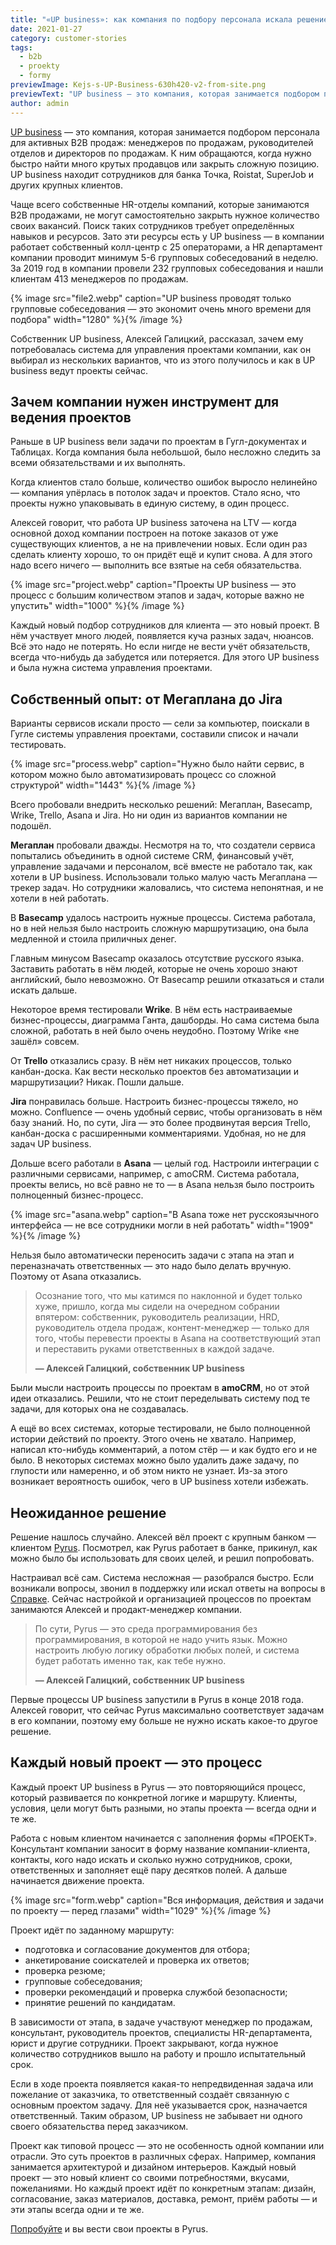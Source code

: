```yaml
---
title: "«UP business»: как компания по подбору персонала искала решение для ведения проектов"
date: 2021-01-27
category: customer-stories
tags:
  - b2b
  - proekty
  - formy
previewImage: Kejs-s-UP-Business-630h420-v2-from-site.png
previewText: "UP business — это компания, которая занимается подбором персонала для активных B2B продаж: менеджеров по продажам, руководителей отделов и директоров по продажам. К ним обращаются, когда нужно быстро найти много крутых продавцов или закрыть сложную позицию. UP business находит сотрудников для банка Точка, Roistat, SuperJob и других крупных клиентов."
author: admin
---
```

[UP business](https://upinc.ru/) — это компания, которая занимается подбором персонала для активных B2B продаж: менеджеров по продажам, руководителей отделов и директоров по продажам. К ним обращаются, когда нужно быстро найти много крутых продавцов или закрыть сложную позицию. UP business находит сотрудников для банка Точка, Roistat, SuperJob и других крупных клиентов.

Чаще всего собственные HR-отделы компаний, которые занимаются B2B продажами, не могут самостоятельно закрыть нужное количество своих вакансий. Поиск таких сотрудников требует определённых навыков и ресурсов. Зато эти ресурсы есть у UP business — в компании работает собственный колл-центр с 25 операторами, а HR департамент компании проводит минимум 5-6 групповых собеседований в неделю. За 2019 год в компании провели 232 групповых собеседования и нашли клиентам 413 менеджеров по продажам.

{% image src="file2.webp" caption="UP business проводят только групповые собеседования — это экономит очень много времени для подбора" width="1280" %}{% /image %}

Собственник UP business, Алексей Галицкий, рассказал, зачем ему потребовалась система для управления проектами компании, как он выбирал из нескольких вариантов, что из этого получилось и как в UP business ведут проекты сейчас.

## **Зачем компании нужен инструмент для ведения проектов**

Раньше в UP business вели задачи по проектам в Гугл-документах и Таблицах. Когда компания была небольшой, было несложно следить за всеми обязательствами и их выполнять.

Когда клиентов стало больше, количество ошибок выросло нелинейно — компания упёрлась в потолок задач и проектов. Стало ясно, что проекты нужно упаковывать в единую систему, в один процесс.

Алексей говорит, что работа UP business заточена на LTV — когда основной доход компании построен на потоке заказов от уже существующих клиентов, а не на привлечении новых. Если один раз сделать клиенту хорошо, то он придёт ещё и купит снова. А для этого надо всего ничего — выполнить все взятые на себя обязательства.

{% image src="project.webp" caption="Проекты UP business — это процесс с большим количеством этапов и задач, которые важно не упустить" width="1000" %}{% /image %}

Каждый новый подбор сотрудников для клиента — это новый проект. В нём участвует много людей, появляется куча разных задач, нюансов. Всё это надо не потерять. Но если нигде не вести учёт обязательств, всегда что-нибудь да забудется или потеряется. Для этого UP business и была нужна система управления проектами.

## **Собственный опыт: от Мегаплана до Jira**

Варианты сервисов искали просто — сели за компьютер, поискали в Гугле системы управления проектами, составили список и начали тестировать.

{% image src="process.webp" caption="Нужно было найти сервис, в котором можно было автоматизировать процесс со сложной структурой" width="1443" %}{% /image %}

Всего пробовали внедрить несколько решений: Мегаплан, Basecamp, Wrike, Trello, Asana и Jira. Но ни один из вариантов компании не подошёл.

**Мегаплан** пробовали дважды. Несмотря на то, что создатели сервиса попытались объединить в одной системе CRM, финансовый учёт, управление задачами и персоналом, всё вместе не работало так, как хотели в UP business. Использовали только малую часть Мегаплана — трекер задач. Но сотрудники жаловались, что система непонятная, и не хотели в ней работать.

В **Basecamp** удалось настроить нужные процессы. Система работала, но в ней нельзя было настроить сложную маршрутизацию, она была медленной и стоила приличных денег.

Главным минусом Basecamp оказалось отсутствие русского языка. Заставить работать в нём людей, которые не очень хорошо знают английский, было невозможно. От Basecamp решили отказаться и стали искать дальше.

Некоторое время тестировали **Wrike**. В нём есть настраиваемые бизнес-процессы, диаграмма Ганта, дашборды. Но сама система была сложной, работать в ней было очень неудобно. Поэтому Wrike «не зашёл» совсем.

От **Trello** отказались сразу. В нём нет никаких процессов, только канбан-доска. Как вести несколько проектов без автоматизации и маршрутизации? Никак. Пошли дальше.

**Jira** понравилась больше. Настроить бизнес-процессы тяжело, но можно. Confluence — очень удобный сервис, чтобы организовать в нём базу знаний. Но, по сути, Jira — это более продвинутая версия Trello, канбан-доска с расширенными комментариями. Удобная, но не для задач UP business.

Дольше всего работали в **Asana** — целый год. Настроили интеграции с различными сервисами, например, с amoCRM. Система работала, проекты велись, но всё равно не то — в Asana нельзя было построить полноценный бизнес-процесс. 

{% image src="asana.webp" caption="В Asana тоже нет русскоязычного интерфейса — не все сотрудники могли в ней работать" width="1909" %}{% /image %}

Нельзя было автоматически переносить задачи с этапа на этап и переназначать ответственных — это надо было делать вручную. Поэтому от Asana отказались.

> Осознание того, что мы катимся по наклонной и будет только хуже, пришло, когда мы сидели на очередном собрании впятером: собственник, руководитель реализации, HRD, руководитель отдела продаж, контент-менеджер — только для того, чтобы перевести проекты в Asana на соответствующий этап и переставить руками ответственных в каждой задаче.
>
> **— Алексей Галицкий, собственник UP business**

Были мысли настроить процессы по проектам в **amoCRM**, но от этой идеи отказались. Решили, что не стоит переделывать систему под те задачи, для которых она не создавалась.

А ещё во всех системах, которые тестировали, не было полноценной истории действий по проекту. Этого очень не хватало. Например, написал кто-нибудь комментарий, а потом стёр — и как будто его и не было. В некоторых системах можно было удалить даже задачу, по глупости или намеренно, и об этом никто не узнает. Из-за этого возникает вероятность ошибок, чего в UP business хотели избежать.

## **Неожиданное решение**

Решение нашлось случайно. Алексей вёл проект с крупным банком — клиентом [Pyrus](https://pyrus.com/ru). Посмотрел, как Pyrus работает в банке, прикинул, как можно было бы использовать для своих целей, и решил попробовать. 

Настраивал всё сам. Система несложная — разобрался быстро. Если возникали вопросы, звонил в поддержку или искал ответы на вопросы в [Справке](https://pyrus.com/ru/help/). Сейчас настройкой и организацией процессов по проектам занимаются Алексей и продакт-менеджер компании.

> По сути, Pyrus — это среда программирования без программирования, в которой не надо учить язык. Можно настроить любую логику обработки любых полей, и система будет работать именно так, как тебе нужно.
>
> **— Алексей Галицкий, собственник UP business**

Первые процессы UP business запустили в Pyrus в конце 2018 года. Алексей говорит, что сейчас Pyrus максимально соответствует задачам в его компании, поэтому ему больше не нужно искать какое-то другое решение.

## **Каждый новый проект — это процесс**

Каждый проект UP business в Pyrus — это повторяющийся процесс, который развивается по конкретной логике и маршруту. Клиенты, условия, цели могут быть разными, но этапы проекта — всегда одни и те же.

Работа с новым клиентом начинается с заполнения формы «ПРОЕКТ». Консультант компании заносит в форму название компании-клиента, контакты, кого надо искать и сколько нужно сотрудников, сроки, ответственных и заполняет ещё пару десятков полей. А дальше начинается движение проекта.

{% image src="form.webp" caption="Вся информация, действия и задачи по проекту — перед глазами" width="1029" %}{% /image %}

Проект идёт по заданному маршруту:

- подготовка и согласование документов для отбора; 
- анкетирование соискателей и проверка их ответов;
- проверка резюме;
- групповые собеседования;
- проверки рекомендаций и проверка службой безопасности;
- принятие решений по кандидатам. 

В зависимости от этапа, в задаче участвуют менеджер по продажам, консультант, руководитель проектов, специалисты HR-департамента, юрист и другие сотрудники. Проект закрывают, когда нужное количество сотрудников вышло на работу и прошло испытательный срок.

Если в ходе проекта появляется какая-то непредвиденная задача или пожелание от заказчика, то ответственный создаёт связанную с основным проектом задачу. Для неё указывается срок, назначается ответственный. Таким образом, UP business не забывает ни одного своего обязательства перед заказчиком.

Проект как типовой процесс — это не особенность одной компании или отрасли. Это суть проектов в различных сферах. Например, компания занимается архитектурой и дизайном интерьеров. Каждый новый проект — это новый клиент со своими потребностями, вкусами, пожеланиями. Но каждый проект идёт по конкретным этапам: дизайн, согласование, заказ материалов, доставка, ремонт, приём работы — и эти этапы всегда одни и те же.

[Попробуйте](https://pyrus.com/ru/signup-or-login) и вы вести свои проекты в Pyrus.